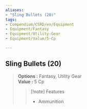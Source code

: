 ```yaml
---
aliases:
- "Sling Bullets (20)"
tags:
- Compendium/CSRD/en/Equipment
- Equipment/Fantasy
- Equipment/Utility-Gear
- Equipment/Value/5-Cp

---
```


  
## Sling Bullets (20)  
  
>  
> **Options :** Fantasy, Utility Gear  
> **Value :** 5 Cp  
>>[!note] Features  
>> - Ammunition